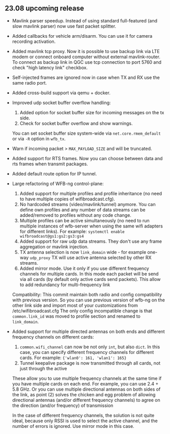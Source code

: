 23.08 upcoming release
----------------------
 - Mavlink parser speedup. Instead of using standard full-featured (and slow mavlink parser) now use fast packet splitter.
 - Added callbacks for vehicle arm/disarm. You can use it for camera recording activation.
 - Added mavlink tcp proxy. Now it is possible to use backup link via LTE modem or connect onboard computer without external mavlink-router.
   To connect as backup link in QGC use tcp connection to port 5760 and check "high latency link" checkbox.

 - Self-injected frames are ignored now in case when TX and RX use the same radio port.
 - Added cross-build support via qemu + docker.
 - Improved udp socket buffer overflow handling:

    1. Added option for socket buffer size for incoming messages on the tx side.
    2. Check for socket buffer overflow and show warnings.

    You can set socket buffer size system-wide via `net.core.rmem_default` or via `-R` option in `wfb_tx`.

 - Warn if incoming packet > `MAX_PAYLOAD_SIZE` and will be truncated.
 - Added support for RTS frames. Now you can choose between data and rts frames when transmit packages.
 - Added default route option for IP tunnel.
 - Large refactoring of WFB-ng control-plane:

    1. Added support for multiple profiles and profile inheritance (no need to have multiple copies of wifibroadcast.cfg).
    2. No hardcoded streams (video/mavlink/tunnel) anymore. You can define own profiles and any number of data streams can be added/removed to profiles without any code change.
    3. Multiple profiles can be active simultaneously (no need to run multiple instances of wfb-server when using the same wifi adapters for different links). For example: `systemctl enable wifbroadcast@gs1:gs2:gs3:gs4`
    4. Added support for raw udp data streams. They don't use any frame aggregation or mavlink injection.
    5. TX antenna selection is now `link_domain` wide - for example one-way `udp_proxy` TX will use active antenna selected by other RX streams.
    6. Added mirror mode. Use it only if you use different frequency channels for multiple cards. In this mode each packet will be send via all cards (by default only active cards send packets). This allow to add redundancy for multi-frequency link

    Compatibility:
    This commit maintain both radio and config compatibility with previous version.
    So you can use previous version of wfb-ng on the other link side and import most of your customizations from /etc/wifibroadcast.cfg
    The only config incompatible change is that `common.link_id` was moved to profile section and renamed to `link_domain`.

 - Added support for multiple directed antennas on both ends and different frequency channels on different cards:
     1. `common.wifi_channel` can now be not only `int`, but also `dict`. In this case, you can specify different frequency channels for different cards. For example: `{'wlan0': 161, 'wlan1': 165}`
     2. Tunnel keepalive package is now transmitted through all cards, not just through the active

     These allow you to use multiple frequency channels at the same time if you have multiple cards on each end. For example, you can use 2.4 + 5.8 GHz.
     Or you can use multiple directional antennas on both sides of the link, as point (2) solves the chicken and egg problem of allowing directional antennas
     (and/or different frequency channels) to agree on the direction (and/or frequency) of transmission

     In the case of different frequency channels, the solution is not quite ideal, because only RSSI is used to select the active channel, and the number of errors is ignored. Use mirror mode in this case.
